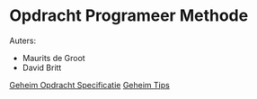 # Opdracht Programeer Methode

Auters: 
- Maurits de Groot
- David Britt

[Geheim Opdracht Specificatie](http://liacs.leidenuniv.nl/~kosterswa/pm/op2pm.php)
[Geheim Tips](http://liacs.leidenuniv.nl/~kosterswa/pm/pmwc5.php)